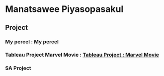 # Manatsawee Piyasopasakul
## Project
### My percel : [My percel](mypercel.md)
### Tableau Project Marvel Movie : [Tableau Project : Marvel Movie](tableauproject.md)
### SA Project 
